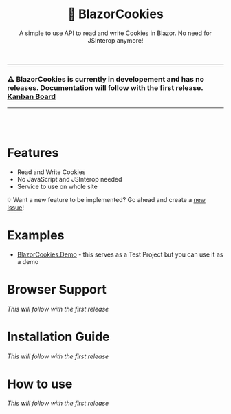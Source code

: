 <div align=center>
  <h1>🍪 BlazorCookies</h1>
  A simple to use API to read and write Cookies in Blazor. No need for JSInterop anymore!
</div>
<br />
<br />

---

### ⚠️ BlazorCookies is currently in developement and has no releases. Documentation will follow with the first release. [Kanban Board](https://github.com/speyck/blazor-cookies/projects/1)
---
<br />
<br />

# Features
- Read and Write Cookies
- No JavaScript and JSInterop needed
- Service to use on whole site

💡 Want a new feature to be implemented?  Go ahead and create a [new Issue](https://github.com/speyck/blazor-cookies/issues/new/choose)!

# Examples
- [BlazorCookies.Demo](https://github.com/speyck/blazor-cookies/edit/main/BlazorCookies.Demo) - this serves as a Test Project but you can use it as a demo

# Browser Support
###### This will follow with the first release

# Installation Guide 
###### This will follow with the first release

# How to use
###### This will follow with the first release
